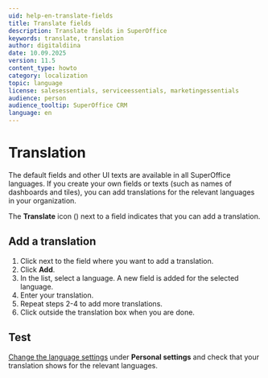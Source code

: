```yaml
---
uid: help-en-translate-fields
title: Translate fields
description: Translate fields in SuperOffice
keywords: translate, translation
author: digitaldiina
date: 10.09.2025
version: 11.5
content_type: howto
category: localization
topic: language
license: salesessentials, serviceessentials, marketingessentials
audience: person
audience_tooltip: SuperOffice CRM
language: en
---
```


# Translation <i class="ph ph-translate" aria-hidden="true"></i>

The default fields and other UI texts are available in all SuperOffice languages. If you create your own fields or texts (such as names of dashboards and tiles), you can add translations for the relevant languages in your organization.

The **Translate** icon (<i class="ph ph-translate" aria-hidden="true"></i>) next to a field indicates that you can add a translation.

## Add a translation

1. Click <i class="ph ph-translate" aria-label="Translate"></i> next to the field where you want to add a translation.
1. Click **Add**.
1. In the list, select a language. A new field is added for the selected language.
1. Enter your translation.
1. Repeat steps 2-4 to add more translations.
1. Click outside the translation box when you are done.

## Test

[Change the language settings][1] under <i class="ph ph-user-circle" aria-hidden="true"></i> **Personal settings** and check that your translation shows for the relevant languages.

<!-- Referenced links -->
[1]: change-language.md
